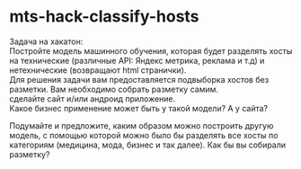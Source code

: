 # mts-hack-classify-hosts

Задача на хакатон:  
Постройте модель машинного обучения, которая будет разделять хосты на технические (различные API: Яндекс метрика, реклама и т.д) и нетехнические (возвращают html странички).  
Для решения задачи вам предоставляется подвыборка хостов без разметки. Вам необходимо собрать разметку самим.  
сделайте сайт и/или андроид приложение.  
Какое бизнес применение может быть у такой модели? А у сайта?  

Подумайте и предложите, каким образом можно построить другую модель, с помощью которой можно было бы разделять все хосты по категориям (медицина, мода, бизнес и так далее). Как бы вы собирали разметку?  
